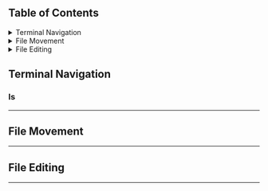 ## Table of Contents

<details>

<summary> Terminal Navigation </summary>
  
</details>

<details>

<summary> File Movement </summary>
  
</details>

<details>

<summary> File Editing </summary>
  
</details>

## Terminal Navigation

### ls


---

## File Movement

---

## File Editing

---
